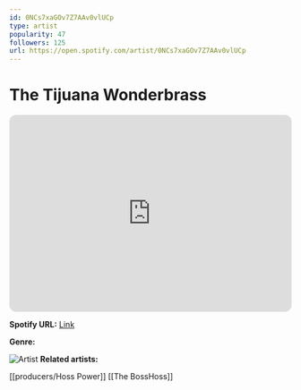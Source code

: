```yaml
---
id: 0NCs7xaGOv7Z7AAv0vlUCp
type: artist
popularity: 47
followers: 125
url: https://open.spotify.com/artist/0NCs7xaGOv7Z7AAv0vlUCp
---
```

# The Tijuana Wonderbrass

<iframe style="border-radius:12px" src="https://open.spotify.com/embed/artist/0NCs7xaGOv7Z7AAv0vlUCp" width="100%" height="352" frameBorder="0" allowfullscreen="" allow="autoplay; clipboard-write; encrypted-media; fullscreen; picture-in-picture" loading="lazy"></iframe>

**Spotify URL:** [Link](https://open.spotify.com/artist/0NCs7xaGOv7Z7AAv0vlUCp)

**Genre:** 

![Artist]()
**Related artists:**

[[producers/Hoss Power]]
[[The BossHoss]]
